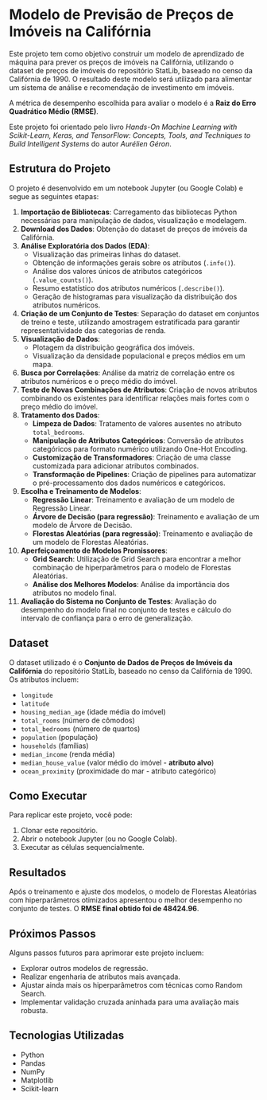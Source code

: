 # Modelo de Previsão de Preços de Imóveis na Califórnia

Este projeto tem como objetivo construir um modelo de aprendizado de máquina para prever os preços de imóveis na Califórnia, utilizando o dataset de preços de imóveis do repositório StatLib, baseado no censo da Califórnia de 1990. O resultado deste modelo será utilizado para alimentar um sistema de análise e recomendação de investimento em imóveis.

A métrica de desempenho escolhida para avaliar o modelo é a **Raiz do Erro Quadrático Médio (RMSE)**.

Este projeto foi orientado pelo livro *Hands-On Machine Learning with Scikit-Learn, Keras, and TensorFlow: Concepts, Tools, and Techniques to Build Intelligent Systems* do autor *Aurélien Géron*.

## Estrutura do Projeto

O projeto é desenvolvido em um notebook Jupyter (ou Google Colab) e segue as seguintes etapas:

1.  **Importação de Bibliotecas**: Carregamento das bibliotecas Python necessárias para manipulação de dados, visualização e modelagem.
2.  **Download dos Dados**: Obtenção do dataset de preços de imóveis da Califórnia.
3.  **Análise Exploratória dos Dados (EDA)**:
    *   Visualização das primeiras linhas do dataset.
    *   Obtenção de informações gerais sobre os atributos (`.info()`).
    *   Análise dos valores únicos de atributos categóricos (`.value_counts()`).
    *   Resumo estatístico dos atributos numéricos (`.describe()`).
    *   Geração de histogramas para visualização da distribuição dos atributos numéricos.
4.  **Criação de um Conjunto de Testes**: Separação do dataset em conjuntos de treino e teste, utilizando amostragem estratificada para garantir representatividade das categorias de renda.
5.  **Visualização de Dados**:
    *   Plotagem da distribuição geográfica dos imóveis.
    *   Visualização da densidade populacional e preços médios em um mapa.
6.  **Busca por Correlações**: Análise da matriz de correlação entre os atributos numéricos e o preço médio do imóvel.
7.  **Teste de Novas Combinações de Atributos**: Criação de novos atributos combinando os existentes para identificar relações mais fortes com o preço médio do imóvel.
8.  **Tratamento dos Dados**:
    *   **Limpeza de Dados**: Tratamento de valores ausentes no atributo `total_bedrooms`.
    *   **Manipulação de Atributos Categóricos**: Conversão de atributos categóricos para formato numérico utilizando One-Hot Encoding.
    *   **Customização de Transformadores**: Criação de uma classe customizada para adicionar atributos combinados.
    *   **Transformação de Pipelines**: Criação de pipelines para automatizar o pré-processamento dos dados numéricos e categóricos.
9.  **Escolha e Treinamento de Modelos**:
    *   **Regressão Linear**: Treinamento e avaliação de um modelo de Regressão Linear.
    *   **Árvore de Decisão (para regressão)**: Treinamento e avaliação de um modelo de Árvore de Decisão.
    *   **Florestas Aleatórias (para regressão)**: Treinamento e avaliação de um modelo de Florestas Aleatórias.
10. **Aperfeiçoamento de Modelos Promissores**:
    *   **Grid Search**: Utilização de Grid Search para encontrar a melhor combinação de hiperparâmetros para o modelo de Florestas Aleatórias.
    *   **Análise dos Melhores Modelos**: Análise da importância dos atributos no modelo final.
11. **Avaliação do Sistema no Conjunto de Testes**: Avaliação do desempenho do modelo final no conjunto de testes e cálculo do intervalo de confiança para o erro de generalização.

## Dataset

O dataset utilizado é o **Conjunto de Dados de Preços de Imóveis da Califórnia** do repositório StatLib, baseado no censo da Califórnia de 1990. Os atributos incluem:

*   `longitude`
*   `latitude`
*   `housing_median_age` (idade média do imóvel)
*   `total_rooms` (número de cômodos)
*   `total_bedrooms` (número de quartos)
*   `population` (população)
*   `households` (famílias)
*   `median_income` (renda média)
*   `median_house_value` (valor médio do imóvel - **atributo alvo**)
*   `ocean_proximity` (proximidade do mar - atributo categórico)

## Como Executar

Para replicar este projeto, você pode:

1.  Clonar este repositório.
2.  Abrir o notebook Jupyter (ou no Google Colab).
3.  Executar as células sequencialmente.

## Resultados

Após o treinamento e ajuste dos modelos, o modelo de Florestas Aleatórias com hiperparâmetros otimizados apresentou o melhor desempenho no conjunto de testes. O **RMSE final obtido foi de 48424.96**.

## Próximos Passos

Alguns passos futuros para aprimorar este projeto incluem:

*   Explorar outros modelos de regressão.
*   Realizar engenharia de atributos mais avançada.
*   Ajustar ainda mais os hiperparâmetros com técnicas como Random Search.
*   Implementar validação cruzada aninhada para uma avaliação mais robusta.

## Tecnologias Utilizadas

*   Python
*   Pandas
*   NumPy
*   Matplotlib
*   Scikit-learn
